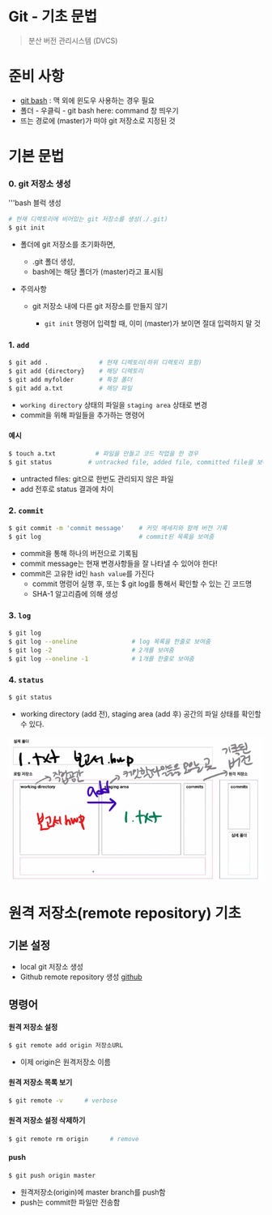 # Git - 기초 문법

> 분산 버전 관리시스템 (DVCS)



# 준비 사항

* [git bash](gitforwindow.com) : 맥 외에 윈도우 사용하는 경우 필요
* 폴더 - 우클릭 - git bash here: command 창 띄우기
* 뜨는 경로에 (master)가 떠야 git 저장소로 지정된 것



# 기본 문법

### 0. git 저장소 생성

'''bash 블럭 생성

```bash
# 현재 디렉토리에 비어있는 git 저장소를 생성(./.git)
$ git init
```

* 폴더에 git 저장소를 초기화하면, 

  * .git 폴더 생성,
  * bash에는 해당 폴더가 (master)라고 표시됨

* 주의사항

  * git 저장소 내에 다른 git 저장소를 만들지 않기

    * `git init` 명령어 입력할 때, 이미 (master)가 보이면 절대 입력하지 말 것

      

### 1. `add`

```bash
$ git add .              # 현재 디렉토리(하위 디렉토리 포함)
$ git add {directory}    # 해당 디렉토리 
$ git add myfolder       # 특정 폴더
$ git add a.txt          # 해당 파일
```

- `working directory` 상태의 파일을 `staging area` 상태로 변경
- commit을 위해 파일들을 추가하는 명령어



#### 예시

```bash
$ touch a.txt           # 파일을 만들고 코드 작업을 한 경우
$ git status          # untracked file, added file, committed file을 보여줌  
```

- untracted files: git으로 한번도 관리되지 않은 파일
- add 전후로 status 결과에 차이



### 2. `commit`

```bash
$ git commit -m 'commit message'    # 커밋 메세지와 함께 버전 기록
$ git log                           # commit된 목록을 보여줌
```

- commit을 통해 하나의 버전으로 기록됨
- commit message는 현재 변경사항들을 잘 나타낼 수 있어야 한다!
- commit은 고유한 id인 `hash value`를 가진다
  - commit 명렁어 실행 후, 또는 $ git log를 통해서 확인할 수 있는 긴 코드명
  - SHA-1 알고리즘에 의해 생성



### 3. `log`

```bash
$ git log
$ git log --oneline               # log 목록을 한줄로 보여줌
$ git log -2                      # 2개를 보여줌
$ git log --oneline -1            # 1개를 한줄로 보여줌
```





###  4. `status`

```bash
$ git status
```

* working directory (add 전), staging area (add 후) 공간의 파일 상태를 확인할 수 있다.

![concept](md_images/concept.png)





# 원격 저장소(remote repository) 기초

## 기본 설정



- local git 저장소 생성
- Github remote repository 생성 [github](https://github.com/BreadFeet/github_practice)



## 명령어

#### 원격 저장소 설정

```bash
$ git remote add origin 저장소URL
```

- 이제 origin은 원격저장소 이름



#### 원격 저장소 목록 보기

```bash
$ git remote -v      # verbose
```



#### 원격 저장소 설정 삭제하기

```bash
$ git remote rm origin      # remove
```



#### push

```bash
$ git push origin master
```

- 원격저장소(origin)에 master branch를 push함
- push는 commit한 파일만 전송함





















